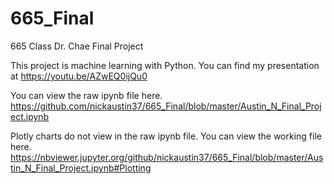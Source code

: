 # 665_Final
665 Class Dr. Chae Final Project

This project is machine learning with Python.
You can find my presentation at https://youtu.be/AZwEQ0ijQu0

You can view the raw ipynb file here. 
https://github.com/nickaustin37/665_Final/blob/master/Austin_N_Final_Project.ipynb

Plotly charts do not view in the raw ipynb file.
You can view the working file here. 
https://nbviewer.jupyter.org/github/nickaustin37/665_Final/blob/master/Austin_N_Final_Project.ipynb#Plotting



